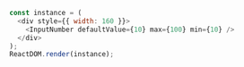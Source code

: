 <!--start-code-->

```js
const instance = (
  <div style={{ width: 160 }}>
    <InputNumber defaultValue={10} max={100} min={10} />
  </div>
);
ReactDOM.render(instance);
```

<!--end-code-->
